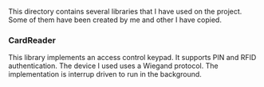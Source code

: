 This directory contains several libraries that I have used on the project. Some of them have been created by me and other I have copied.

### CardReader
This library implements an access control keypad. It supports PIN and RFID authentication. The device I used uses a Wiegand protocol. The implementation is interrup driven to run in the background. 
